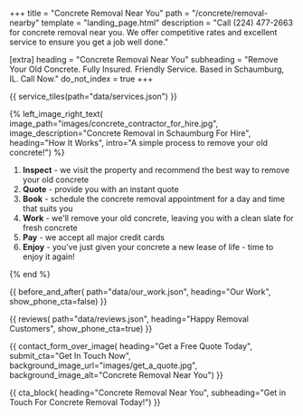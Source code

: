 +++
title = "Concrete Removal Near You"
path = "/concrete/removal-nearby"
template = "landing_page.html"
description = "Call (224) 477-2663 for concrete removal near you. We offer competitive rates and excellent service to ensure you get a job well done."

[extra]
heading = "Concrete Removal Near You"
subheading = "Remove Your Old Concrete. Fully Insured. Friendly Service. Based in Schaumburg, IL. Call Now."
do_not_index = true
+++

{{ service_tiles(path="data/services.json") }}

{% left_image_right_text(
     image_path="images/concrete_contractor_for_hire.jpg",
     image_description="Concrete Removal in Schaumburg For Hire",
     heading="How It Works",
     intro="A simple process to remove your old concrete!") %}

1. **Inspect** - we visit the property and recommend the best way to remove your old concrete
2. **Quote** - provide you with an instant quote
3. **Book** - schedule the concrete removal appointment for a day and time that suits you
4. **Work** - we'll remove your old concrete, leaving you with a clean slate for fresh concrete
5. **Pay** - we accept all major credit cards
6. **Enjoy** - you've just given your concrete a new lease of life - time to enjoy it again!

{% end %}

{{ before_and_after(
     path="data/our_work.json",
     heading="Our Work",
     show_phone_cta=false) }}

{{ reviews(
     path="data/reviews.json",
     heading="Happy Removal Customers",
     show_phone_cta=true) }}

{{ contact_form_over_image(
     heading="Get a Free Quote Today",
     submit_cta="Get In Touch Now",
     background_image_url="images/get_a_quote.jpg",
     background_image_alt="Concrete Removal Near You") }}

{{ cta_block(
     heading="Concrete Removal Near You",
     subheading="Get in Touch For Concrete Removal Today!") }}